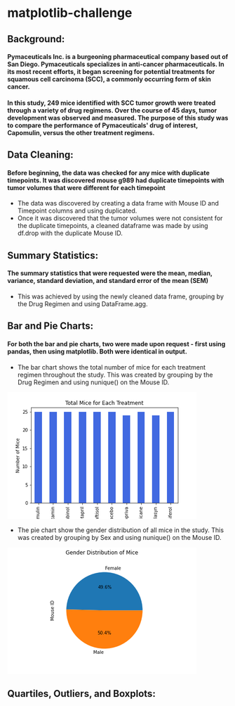 # matplotlib-challenge

## Background:

#### Pymaceuticals Inc. is a burgeoning pharmaceutical company based out of San Diego. Pymaceuticals specializes in anti-cancer pharmaceuticals. In its most recent efforts, it began screening for potential treatments for squamous cell carcinoma (SCC), a commonly occurring form of skin cancer.

#### In this study, 249 mice identified with SCC tumor growth were treated through a variety of drug regimens. Over the course of 45 days, tumor development was observed and measured. The purpose of this study was to compare the performance of Pymaceuticals' drug of interest, Capomulin, versus the other treatment regimens. 

## Data Cleaning:

#### Before beginning, the data was checked for any mice with duplicate timepoints. It was discovered mouse g989 had duplicate timepoints with tumor volumes that were different for each timepoint
 - The data was discovered by creating a data frame with Mouse ID and Timepoint columns and using duplicated.
 - Once it was discovered that the tumor volumes were not consistent for the duplicate timepoints, a cleaned dataframe was made by using df.drop with the duplicate Mouse ID. 
 
## Summary Statistics:

#### The summary statistics that were requested were the mean, median, variance, standard deviation, and standard error of the mean (SEM)
 - This was achieved by using the newly cleaned data frame, grouping by the Drug Regimen and using DataFrame.agg. 

## Bar and Pie Charts:

#### For both the bar and pie charts, two were made upon request - first using pandas, then using matplotlib. Both were identical in output. 
 - The bar chart shows the total number of mice for each treatment regimen throughout the study. This was created by grouping by the Drug Regimen and using nunique() on the Mouse ID. 

![Bar Plot](Images/total_mice.png)

 - The pie chart show the gender distribution of all mice in the study. This was created by grouping by Sex and using nunique() on the Mouse ID. 
 
![Pie Chart](Images/gender.png)

## Quartiles, Outliers, and Boxplots: